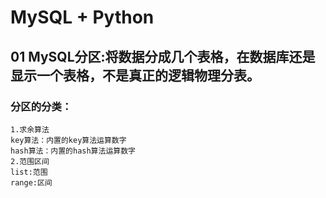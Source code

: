 # MySQL + Python
## 01 MySQL分区:将数据分成几个表格，在数据库还是显示一个表格，不是真正的逻辑物理分表。
### 分区的分类：
    1.求余算法
    key算法：内置的key算法运算数字
    hash算法：内置的hash算法运算数字
    2.范围区间
    list:范围
    range:区间

